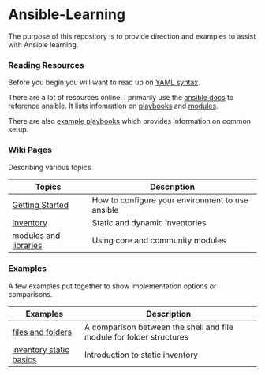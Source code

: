Ansible-Learning
================

The purpose of this repository is to provide direction and examples to assist
with Ansible learning.

### Reading Resources

Before you begin you will want to read up on [YAML syntax](http://docs.ansible.com/ansible/YAMLSyntax.html).

There are a lot of resources online. I primarily use the [ansible docs](http://docs.ansible.com/ansible/index.html)
to reference ansible. It lists infomration on [playbooks](http://docs.ansible.com/ansible/playbooks.html)
and [modules](http://docs.ansible.com/ansible/modules_by_category.html).

There are also [example playbooks](https://github.com/ansible/ansible-examples)
which provides information on common setup. 

### Wiki Pages

Describing various topics

| Topics | Description |
| ------ | ----------- |
| [Getting Started](wiki/getting-started.md) | How to configure your environment to use ansible
| [Inventory](wiki/inventory.md) | Static and dynamic inventories |
| [modules and libraries](wiki/modules.md) | Using core and community modules |


### Examples

A few examples put together to show implementation options or comparisons.

| Examples | Description |
| -------- | ----------- |
| [files and folders](examples/files-and-folders) | A comparison between the shell and file module for folder structures |
| [inventory static basics](examples/inventory-static-basics) | Introduction to static inventory |
